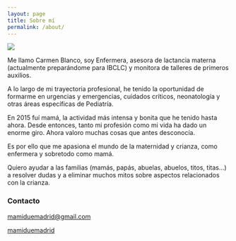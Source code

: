 ```yaml
---
layout: page
title: Sobre mí
permalink: /about/
---
```


<img class="site-avatar" src="{{ site.avatar }}" />

Me llamo Carmen Blanco, soy Enfermera, asesora de lactancia materna (actualmente preparándome para IBCLC) y monitora de talleres de primeros auxilios.

A lo largo de mi trayectoria profesional, he tenido la oportunidad de formarme en urgencias y emergencias, cuidados críticos, neonatología y otras áreas específicas de Pediatría.

En 2015 fuí mamá, la actividad más intensa y bonita que he tenido hasta ahora. Desde entonces, tanto mi profesión como mi vida ha dado un enorme giro.
Ahora valoro muchas cosas que antes desconocía.

Es por ello que me apasiona el mundo de la maternidad y crianza, como enfermera y sobretodo como mamá.

Quiero ayudar a las familias (mamás, papás, abuelas, abuelos, titos, titas…) a resolver dudas y a eliminar muchos mitos sobre aspectos relacionados con la crianza.


### Contacto

<p><a href="mailto:{{ site.footer-links.email }}"><i class="svg-icon email"></i> <span class="v-a-50">mamiduemadrid@gmail.com</span></a></p>

<p><a href="https://www.facebook.com/{{ site.footer-links.facebook }}"><i class="svg-icon facebook"></i></a>
<a href="https://instagram.com/{{ site.footer-links.instagram }}"><i class="svg-icon instagram"></i></a>
<a href="https://www.twitter.com/{{ site.footer-links.twitter }}"><i class="svg-icon twitter"></i></a><span class="v-a-50"> <a href="https://instagram.com/{{ site.footer-links.instagram }}"> mamiduemadrid</a></span></p>
